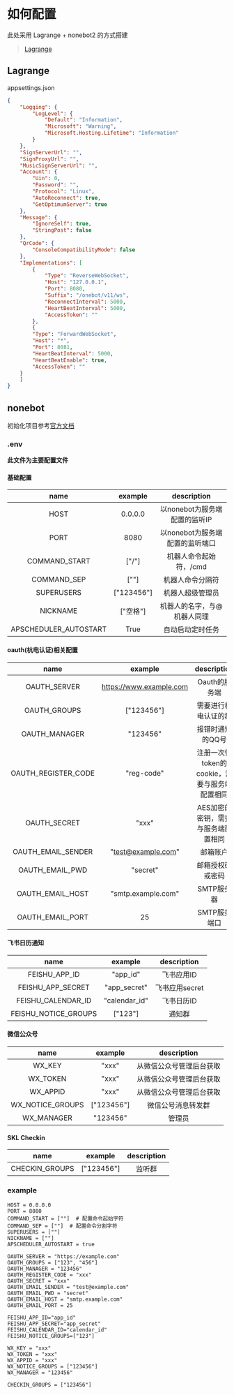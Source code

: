 # 如何配置

此处采用 Lagrange + nonebot2 的方式搭建
> [Lagrange](https://github.com/KonataDev/Lagrange.Core)

## Lagrange

appsettings.json

```json
{
    "Logging": {
        "LogLevel": {
            "Default": "Information",
            "Microsoft": "Warning",
            "Microsoft.Hosting.Lifetime": "Information"
        }
    },
    "SignServerUrl": "",
    "SignProxyUrl": "",
    "MusicSignServerUrl": "",
    "Account": {
        "Uin": 0,
        "Password": "",
        "Protocol": "Linux",
        "AutoReconnect": true,
        "GetOptimumServer": true
    },
    "Message": {
        "IgnoreSelf": true,
        "StringPost": false
    },
    "QrCode": {
        "ConsoleCompatibilityMode": false
    },
    "Implementations": [
        {
            "Type": "ReverseWebSocket",
            "Host": "127.0.0.1",
            "Port": 8080,
            "Suffix": "/onebot/v11/ws",
            "ReconnectInterval": 5000,
            "HeartBeatInterval": 5000,
            "AccessToken": ""
        },
    	{
	    "Type": "ForwardWebSocket",
	    "Host": "*",
	    "Port": 8081,
	    "HeartBeatInterval": 5000,
	    "HeartBeatEnable": true,
	    "AccessToken": ""
	}
    ]
}
```

## nonebot

初始化项目参考[官方文档](https://v2.nonebot.dev)

### .env

__此文件为主要配置文件__

#### 基础配置

|         name          |  example   |     description     |
|:---------------------:|:----------:|:-------------------:|
|         HOST          |  0.0.0.0   | 以nonebot为服务端配置的监听IP |
|         PORT          |    8080    | 以nonebot为服务端配置的监听端口 |
|     COMMAND_START     |   ["/"]    |    机器人命令起始符，/cmd    |
|      COMMAND_SEP      |    [""]    |      机器人命令分隔符       |
|      SUPERUSERS       | ["123456"] |      机器人超级管理员       |
|       NICKNAME        |   ["空格"]   |   机器人的名字，与@机器人同理    |
| APSCHEDULER_AUTOSTART |    True    |      自动启动定时任务       |

#### oauth(杭电认证)相关配置

|        name         |         example         |         description          |
|:-------------------:|:-----------------------:|:----------------------------:|
|    OAUTH_SERVER     | https://www.example.com |          Oauth的服务端           |
|    OAUTH_GROUPS     |       ["123456"]        |          需要进行杭电认证的群          |
|    OAUTH_MANAGER    |        "123456"         |          报错时通知的QQ号           |
| OAUTH_REGISTER_CODE |       "reg-code"        | 注册一次性token的cookie，需要与服务端配置相同 |
|    OAUTH_SECRET     |          "xxx"          |     AES加密的密钥，需要与服务端配置相同      |
| OAUTH_EMAIL_SENDER  |   "test@example.com"    |             邮箱账户             |
|   OAUTH_EMAIL_PWD   |        "secret"         |           邮箱授权码或密码           |
|  OAUTH_EMAIL_HOST   |   "smtp.example.com"    |           SMTP服务器            |
|  OAUTH_EMAIL_PORT   |           25            |           SMTP服务端口           |

#### 飞书日历通知
|         name         |    example    | description |
|:--------------------:|:-------------:|:-----------:|
|    FEISHU_APP_ID     |   "app_id"    |   飞书应用ID    |
|  FEISHU_APP_SECRET   | "app_secret"  | 飞书应用secret  |
|  FEISHU_CALENDAR_ID  | "calendar_id" |   飞书日历ID    |
| FEISHU_NOTICE_GROUPS |    ["123"]    |     通知群     |

#### 微信公众号

|       name       |  example   | description  |
|:----------------:|:----------:|:------------:|
|      WX_KEY      |   "xxx"    | 从微信公众号管理后台获取 |
|     WX_TOKEN     |   "xxx"    | 从微信公众号管理后台获取 |
|     WX_APPID     |   "xxx"    | 从微信公众号管理后台获取 |
| WX_NOTICE_GROUPS | ["123456"] |  微信公号消息转发群   |
|    WX_MANAGER    |  "123456"  |     管理员      |

#### SKL Checkin

|      name      |  example   | description |
|:--------------:|:----------:|:-----------:|
| CHECKIN_GROUPS | ["123456"] |     监听群     |

### example

```
HOST = 0.0.0.0
PORT = 8080
COMMAND_START = [""]  # 配置命令起始字符
COMMAND_SEP = [""]  # 配置命令分割字符
SUPERUSERS = [""]
NICKNAME = [""]
APSCHEDULER_AUTOSTART = true

OAUTH_SERVER = "https://example.com"
OAUTH_GROUPS = ["123", "456"]
OAUTH_MANAGER = "123456"
OAUTH_REGISTER_CODE = "xxx"
OAUTH_SECRET = "xxx"
OAUTH_EMAIL_SENDER = "test@example.com"
OAUTH_EMAIL_PWD = "secret"
OAUTH_EMAIL_HOST = "smtp.example.com"
OAUTH_EMAIL_PORT = 25

FEISHU_APP_ID="app_id"
FEISHU_APP_SECRET="app_secret"
FEISHU_CALENDAR_ID="calendar_id"
FEISHU_NOTICE_GROUPS=["123"]

WX_KEY = "xxx"
WX_TOKEN = "xxx"
WX_APPID = "xxx"
WX_NOTICE_GROUPS = ["123456"]
WX_MANAGER = "123456"

CHECKIN_GROUPS = ["123456"]  
```
